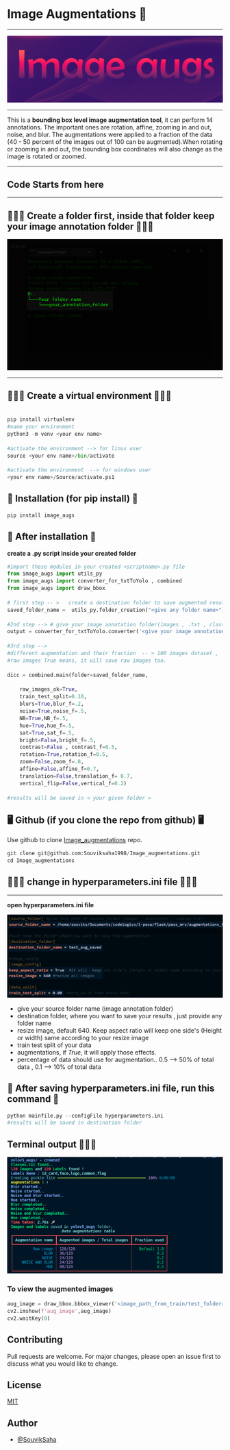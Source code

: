 # Image Augmentations 🚀
***
<img src='images\2.jpg'>

***
This is a **bounding box level image augmentation tool**, it can perform 14 annotations. The important ones are rotation, affine, zooming in and out, noise, and blur. The augmentations were applied to a fraction of the data (40 - 50 percent of the images out of 100 can be augmented).When rotating or zooming in and out, the bounding box coordinates will also change as the image is rotated or zoomed.

***
## Code Starts from here
***

## 👩🏼‍💻 Create a folder first, inside that folder keep your image annotation folder 👩🏼‍💻 
<img src='images\3.jpg'>

***
## 🧑🏼‍💻 Create a virtual environment  🧑🏼‍💻 

```python

pip install virtualenv
#name your environment
python3 -m venv <your env name>

#activate the environment --> for linux user
source <your env name>/bin/activate

#activate the environment  --> for windows user
<your env name>/Source/activate.ps1

```

## 🚀 Installation (for pip install) 🚀

```python
pip install image_augs
```

## 🎯 After installation 🎯 

**create a .py script inside your created folder**

```python
#import these modules in your created <scriptname>.py file
from image_augs import utils_py
from image_augs import converter_for_txtToYolo , combined
from image_augs import draw_bbox

# first step -- >   create a destination folder to save augmented results.
saved_folder_name =  utils_py.folder_creation("<give any folder name>") 
    
#2nd step --> # give your image annotation folder(images , .txt , classes.txt)
output = converter_for_txtToYolo.converter('<give your image annotation folfer path>',keep_aspect_ratio=True,resize_im=640)
    
#3rd step -->
#different augmentation and their fraction  -- > 100 images dataset ,  if True and fraction =0.3 --> it will take random 30 images from your dataset
#raw images True means, it will save raw images too.
    
dicc = combined.main(folder=saved_folder_name,

    raw_images_ok=True,
    train_test_split=0.10,
    blurs=True,blur_f=.2,
    noise=True,noise_f=.5,
    NB=True,NB_f=.5,
    hue=True,hue_f=.5,
    sat=True,sat_f=.5,
    bright=False,bright_f=.5,
    contrast=False , contrast_f=0.5,
    rotation=True,rotation_f=0.5,
    zoom=False,zoom_f=.8,
    affine=False,affine_f=0.7,
    translation=False,translation_f= 0.7,
    vertical_flip=False,vertical_f=0.2)

#results will be saved in < your given folder >
```

## 🖥️ Github (if you clone the repo from github) 🖥️ 

Use github to clone [Image_augmentations](https://github.com/Souviksaha1998/Image_augmentations) repo.

```python
git clone git@github.com:Souviksaha1998/Image_augmentations.git
cd Image_augmentations

```
## 🧑🏼‍💻 change in hyperparameters.ini file  🧑🏼‍💻 
***
**open hyperparameters.ini file**

<img src='images\4.jpg'>

- give your source folder name (image annotation folder)
- destination folder, where you want to save your results , just provide any folder name
- resize image, default 640. Keep aspect ratio will  keep one side's (Height or width) same according to your resize image
- train test split of your data
- augmentations, if *True*, it will apply those effects.
- percentage of data should use for augmentation.. 0.5 --> 50% of total data , 0.1 --> 10% of total data



## 🚀 After saving hyperparameters.ini file, run this command 🚀

```python
python mainfile.py --configFile hyperparameters.ini
#results will be saved in destination folder
```
## Terminal output 🧑🏼‍💻
<img src='images\1.png'>

### To view the augmented images

```python
aug_image = draw_bbox.bbbox_viewer('<image_path_from_train/test_folder>','<ids.pickle file path from pickle_files folder>')
cv2.imshow(f'aug_image',aug_image)
cv2.waitKey(0)
```

## Contributing
Pull requests are welcome. For major changes, please open an issue first to discuss what you would like to change.

## License
[MIT](https://choosealicense.com/licenses/mit/)

## Author

- [@SouvikSaha](https://github.com/Souviksaha1998)
